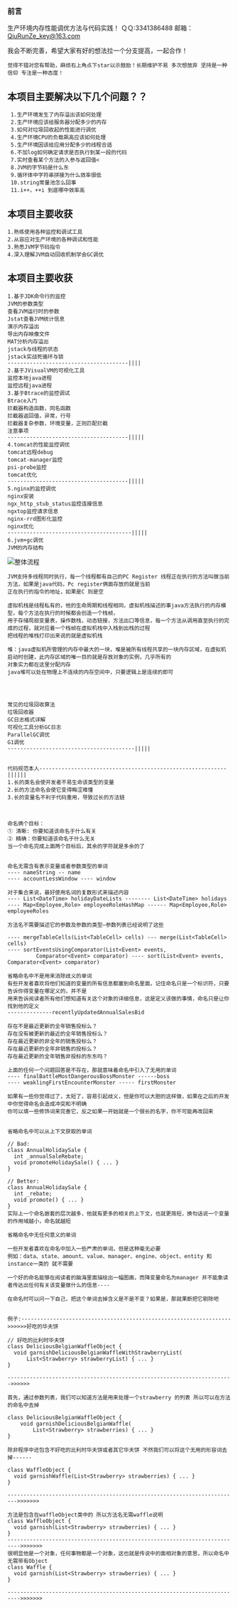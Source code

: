 ### 前言
生产环境内存性能调优方法与代码实践！
 ＱＱ:3341386488
 邮箱：QiuRunZe_key@163.com

我会不断完善，希望大家有好的想法拉一个分支提高，一起合作！


    觉得不错对您有帮助，麻烦右上角点下star以示鼓励！长期维护不易 多次想放弃 坚持是一种信仰 专注是一种态度！


## 本项目主要解决以下几个问题？？
     1.生产环境发生了内存溢出该如何处理 
     2.生产环境应该给服务器分配多少的内存 
     3.如何对垃圾回收起的性能进行调优 
     4.生产环境CPU的负载飙高应该如何处理
     5.生产环境因该给应用分配多少的线程合适
     6.不加log如何确定请求是否执行到某一段的代码
     7.实时查看某个方法的入参与返回值<
     8.JVM的字节码是什么东
     9.循环体中字符串拼接为什么效率很低
     10.string常量池怎么回事
     11.i++，++i 到底哪中效率高
## 本项目主要收获
    1.熟练使用各种监控和调试工具
    2.从容应对生产环境的各种调试和性能
    3.熟悉JVM字节码指令
    4.深入理解JVM自动回收机制学会GC调优

## 本项目主要收获
    1.基于JDK命令行的监控 
    JVM的参数类型
    查看JVM运行时的参数
    Jstat查看JVM统计信息
    演示内存溢出
    导出内存映像文件
    MAT分析内存溢出
    jstack与线程的状态
    jstack实战死循环与锁
    --------------------------------------||||
    2.基于JVisualVM的可视化工具 
    监控本地java进程
    监控远程java进程
    3.基于Btrace的监控调试 
    Btrace入门
    拦截器构造函数，同名函数
    拦截器返回值，异常，行号
    拦截器复杂参数，环境变量，正则匹配拦截
    注意事项
    --------------------------------------|||||
    4.tomcat的性能监控调优 
    tomcat远程debug
    tomcat-manager监控
    psi-probe监控
    tomcat优化
    --------------------------------------|||||
    5.nginx的监控调优 
    nginx安装
    ngx_http_stub_status监控连接信息
    ngxtop监控请求信息
    nginx-rrd图形化监控
    nginx优化
    ---------------------------------------|||||
    6.jvm+gc调优 
    JVM的内存结构
   ![整体流程](https://raw.githubusercontent.com/qiurunze123/imageall/master/JVM.png)
    
    JVM支持多线程同时执行，每一个线程都有自己的PC Register 线程正在执行的方法叫做当前方法，如果是java代码，Pc register俩面存放的就是当前
    正在执行的指令的地址，如果是C 则是空
    
    虚拟机栈是线程私有的，他的生命周期和线程相同，虚拟机栈描述的事java方法执行的内存模型，每个方法在执行的时候都会创造一个栈帧，
    用于存储局部变量表，操作数栈，动态链接，方法出口等信息，每一个方法从调用直至执行的完成的过程，就对应着一个栈帧在虚拟机栈中入栈到出栈的过程
    把线程的堆栈打印出来说的就是虚拟机栈
    
    堆：java虚拟机所管理的内存中最大的一块，堆是被所有线程共享的一块内存区域，在虚拟机启动时创建，此内存区域的唯一目的就是存放对象的实例，几乎所有的
    对象实力都在这里分配内存
    java堆可以处在物理上不连续的内存空间中，只要逻辑上是连续的即可
    
    
    
    
    常见的垃圾回收算法
    垃圾回收器
    GC日志格式详解
    可视化工具分析GC日志
    ParallelGC调优
    G1调优
    ----------------------------------------|||||
    
    
    代码规范本人-----------------------------------------------------------||||||
    1.长的类名会使开发者不易生命该类型的变量
    2.长的方法命名会使它变得晦涩难懂
    3.长的变量名不利于代码重用，导致过长的方法链
    
    
    
    命名俩个目标：
    ① 清晰: 你要知道该命名于什么有关
    ② 精确：你要知道该命名于什么无关
    当一个命名完成上面两个目标后，其余的字符就是多余的了
    
    
    命名无需含有表示变量或者参数类型的单词 
    ---- nameString -- name
    ---- accountLessWindow ---- window 
    
    对于集合来说，最好使用名词的复数形式来描述内容
    ---- List<DateTime> holidayDateLists -------- List<DateTime> holidays
    ---- Map<Employee,Role> employeeRoleHashMap ------ Map<Employee,Role> employeeRoles
    
    方法名不需要描述它的参数及参数的类型–参数列表已经说明了这些
    
    ---- mergeTableCells(List<TableCell> cells) --- merge(List<TableCell> cells)
    ---- sortEventsUsingComparator(List<Event> events,
             Comparator<Event> comparator) ---- sort(List<Event> events, Comparator<Event> comparator)
             
    省略命名中不是用来消除歧义的单词
    有些开发者喜欢将他们知道的变量的所有信息都塞到命名里面，记住命名只是一个标识符，只要告诉你得变量在哪定义的，并不是
    用来告诉阅读者所有他们想知道有关这个对象的详细信息，这是定义该做的事情，命名只是让你找到他的定义
    --------------recentlyUpdatedAnnualSalesBid
    
    存在不是最近更新的全年销售投标么？
    存在没有被更新的最近的全年销售投标么？
    存在最近更新的非全年的销售投标么？
    存在最近更新的全年非销售的投标么？
    存在最近更新的全年销售非投标的东东吗？
    
    上面的任何一个问题回答是不存在，那就意味着命名中引入了无用的单词
    ---- finalBattleMostDangerousBossMonster ------boss
    ---- weaklingFirstEncounterMonster ----- firstMonster
    
    如果有一些你觉得过了，太短了，容易引起歧义，但是你可以大胆的这样做，如果在之后的开发中你觉得命名会造成冲突和不明确
    你可以填一些修饰词来完善它，反之如果一开始就是一个很长的名字，你不可能再改回来
    
    
    省略命名中可以从上下文获取的单词
    
    // Bad:
    class AnnualHolidaySale {
      int _annualSaleRebate;
      void promoteHolidaySale() { ... }
    }
    
    // Better:
    class AnnualHolidaySale {
      int _rebate;
      void promote() { ... }
    }
    实际上一个命名嵌套的层次越多，他就有更多的相关的上下文，也就更简短，换句话说一个变量的作用域越小，命名就越短
    
    省略命名中无任何意义的单词
    
    一些开发者喜欢在命名中加入一些严肃的单词，但是这种毫无必要
    例如：data、state、amount、value、manager、engine、object、entity 和 instance一类的 就不需要 
    
    一个好的命名能够在阅读者的脑海里面描绘出一幅图画，而降变量命名为manager 并不能象读者传达出任何有关该变量做什么的信息----
    
    在命名时可以问一下自己，把这个单词去掉含义是不是不变？如果是，那就果断把它剔除吧
    
    
    例子:------------------------------------------------------------------>>>>>>好吃的华夫饼
    
    // 好吃的比利时华夫饼
    class DeliciousBelgianWaffleObject {
      void garnishDeliciousBelgianWaffleWithStrawberryList(
          List<Strawberry> strawberryList) { ... }
    }
    
    ----------------------------------------------------------------------->>>>>> 
    
    首先，通过参数列表，我们可以知道方法是用来处理一个strawberry 的列表 所以可以在方法的命名中去掉
    
    class DeliciousBelgianWaffleObject {
        void garnishDeliciousBelgianWaffle(
            List<Strawberry> strawberries) { ... }
    }
    
    除非程序中还包含不好吃的比利时华夫饼或者其它华夫饼 不然我们可以将这个无用的形容词去掉------
    
    class WaffleObject {
      void garnishWaffle(List<Strawberry> strawberries) { ... }
    }
    
    ------------------------------------------------------------------------->>>>>>>
    
    方法是包含在waffleObject类中的 所以方法名无需waffle说明
    class WaffleObject {
      void garnish(List<Strawberry> strawberries) { ... }
    }
    -------------------------------------------------------------------------->>>>>>>
    很明显他是一个对象，任何事物都是一个对象，这也就是传说中的面相对象的意思，所以命名中无需带有Object
    class Waffle {
      void garnish(List<Strawberry> strawberries) { ... }
    }
    
    -------------------------------------------------------------------------->>>>>>>
    
    